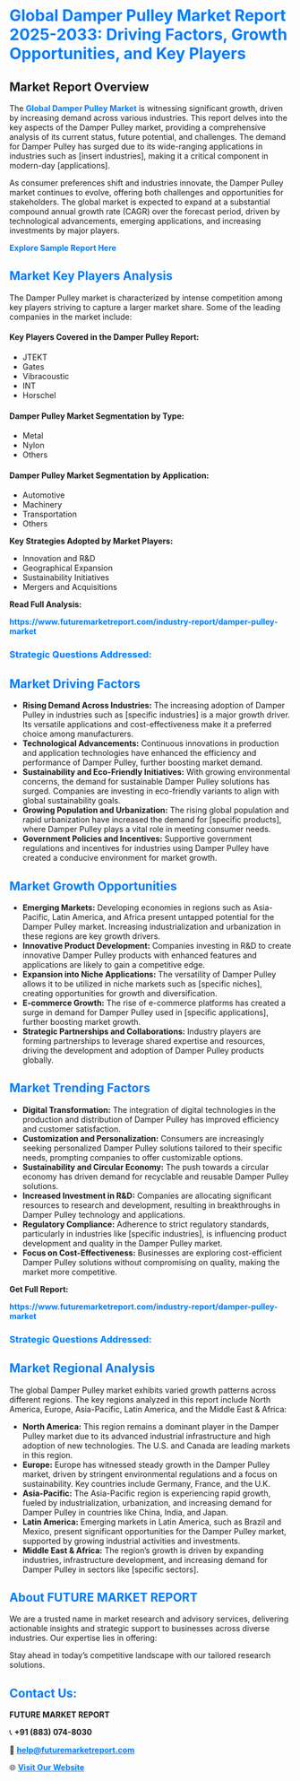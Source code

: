 <h1 style="color: #007BFF;">Global Damper Pulley Market Report 2025-2033: Driving Factors, Growth Opportunities, and Key Players</h1>

<section id="overview">
<h2>Market Report Overview</h2>
<p>The <a href="https://www.futuremarketreport.com/industry-report/damper-pulley-market" style="color: #007BFF; text-decoration: none;"><strong>Global Damper Pulley Market</strong></a> is witnessing significant growth, driven by increasing demand across various industries. This report delves into the key aspects of the Damper Pulley market, providing a comprehensive analysis of its current status, future potential, and challenges. The demand for Damper Pulley has surged due to its wide-ranging applications in industries such as [insert industries], making it a critical component in modern-day [applications].</p>
<p>As consumer preferences shift and industries innovate, the Damper Pulley market continues to evolve, offering both challenges and opportunities for stakeholders. The global market is expected to expand at a substantial compound annual growth rate (CAGR) over the forecast period, driven by technological advancements, emerging applications, and increasing investments by major players.</p>
</section>

<section id="overview">
<p><a href="https://www.futuremarketreport.com/request-sample/reportId=88093" style="color: #007BFF; text-decoration: none;"><strong>Explore Sample Report Here</strong></a></p>
</section>

<section id="key-players">
<h2 style="color: #007BFF;">Market Key Players Analysis</h2>
<p>The Damper Pulley market is characterized by intense competition among key players striving to capture a larger market share. Some of the leading companies in the market include:</p>
<h4>Key Players Covered in the Damper Pulley Report:</h4>
<ul><li>JTEKT</li><li>Gates</li><li>Vibracoustic</li><li>INT</li><li>Horschel</li></ul>
<h4>Damper Pulley Market Segmentation by Type:</h4>
<ul><li>Metal</li><li>Nylon</li><li>Others</li></ul>

<h4>Damper Pulley Market Segmentation by Application:</h4>
<ul><li>Automotive</li><li>Machinery</li><li>Transportation</li><li>Others</li></ul>
<p><strong>Key Strategies Adopted by Market Players:</strong></p>
<ul>
<li>Innovation and R&D</li>
<li>Geographical Expansion</li>
<li>Sustainability Initiatives</li>
<li>Mergers and Acquisitions</li>
</ul>
</section>

<section>
<p><strong>Read Full Analysis: </strong></p><a href="https://www.futuremarketreport.com/industry-report/damper-pulley-market" style="color: #007BFF; text-decoration: none;"><strong>https://www.futuremarketreport.com/industry-report/damper-pulley-market</strong></a>
<h3 style="color: #007BFF;">Strategic Questions Addressed:</h3>
</section>

<section id="driving-factors">
<h2 style="color: #007BFF;">Market Driving Factors</h2>
<ul>
<li><strong>Rising Demand Across Industries:</strong> The increasing adoption of Damper Pulley in industries such as [specific industries] is a major growth driver. Its versatile applications and cost-effectiveness make it a preferred choice among manufacturers.</li>
<li><strong>Technological Advancements:</strong> Continuous innovations in production and application technologies have enhanced the efficiency and performance of Damper Pulley, further boosting market demand.</li>
<li><strong>Sustainability and Eco-Friendly Initiatives:</strong> With growing environmental concerns, the demand for sustainable Damper Pulley solutions has surged. Companies are investing in eco-friendly variants to align with global sustainability goals.</li>
<li><strong>Growing Population and Urbanization:</strong> The rising global population and rapid urbanization have increased the demand for [specific products], where Damper Pulley plays a vital role in meeting consumer needs.</li>
<li><strong>Government Policies and Incentives:</strong> Supportive government regulations and incentives for industries using Damper Pulley have created a conducive environment for market growth.</li>
</ul>
</section>

<section id="growth-opportunities">
<h2 style="color: #007BFF;">Market Growth Opportunities</h2>
<ul>
<li><strong>Emerging Markets:</strong> Developing economies in regions such as Asia-Pacific, Latin America, and Africa present untapped potential for the Damper Pulley market. Increasing industrialization and urbanization in these regions are key growth drivers.</li>
<li><strong>Innovative Product Development:</strong> Companies investing in R&D to create innovative Damper Pulley products with enhanced features and applications are likely to gain a competitive edge.</li>
<li><strong>Expansion into Niche Applications:</strong> The versatility of Damper Pulley allows it to be utilized in niche markets such as [specific niches], creating opportunities for growth and diversification.</li>
<li><strong>E-commerce Growth:</strong> The rise of e-commerce platforms has created a surge in demand for Damper Pulley used in [specific applications], further boosting market growth.</li>
<li><strong>Strategic Partnerships and Collaborations:</strong> Industry players are forming partnerships to leverage shared expertise and resources, driving the development and adoption of Damper Pulley products globally.</li>
</ul>
</section>

<section id="trending-factors">
<h2 style="color: #007BFF;">Market Trending Factors</h2>
<ul>
<li><strong>Digital Transformation:</strong> The integration of digital technologies in the production and distribution of Damper Pulley has improved efficiency and customer satisfaction.</li>
<li><strong>Customization and Personalization:</strong> Consumers are increasingly seeking personalized Damper Pulley solutions tailored to their specific needs, prompting companies to offer customizable options.</li>
<li><strong>Sustainability and Circular Economy:</strong> The push towards a circular economy has driven demand for recyclable and reusable Damper Pulley solutions.</li>
<li><strong>Increased Investment in R&D:</strong> Companies are allocating significant resources to research and development, resulting in breakthroughs in Damper Pulley technology and applications.</li>
<li><strong>Regulatory Compliance:</strong> Adherence to strict regulatory standards, particularly in industries like [specific industries], is influencing product development and quality in the Damper Pulley market.</li>
<li><strong>Focus on Cost-Effectiveness:</strong> Businesses are exploring cost-efficient Damper Pulley solutions without compromising on quality, making the market more competitive.</li>
</ul>
</section>

<section>
<p><strong>Get Full Report: </strong></p><a href="https://www.futuremarketreport.com/industry-report/damper-pulley-market" style="color: #007BFF; text-decoration: none;"><strong>https://www.futuremarketreport.com/industry-report/damper-pulley-market</strong></a>
<h3 style="color: #007BFF;">Strategic Questions Addressed:</h3>
</section>


<section id="regional-analysis">
<h2 style="color: #007BFF;">Market Regional Analysis</h2>
<p>The global Damper Pulley market exhibits varied growth patterns across different regions. The key regions analyzed in this report include North America, Europe, Asia-Pacific, Latin America, and the Middle East & Africa:</p>
<ul>
<li><strong>North America:</strong> This region remains a dominant player in the Damper Pulley market due to its advanced industrial infrastructure and high adoption of new technologies. The U.S. and Canada are leading markets in this region.</li>
<li><strong>Europe:</strong> Europe has witnessed steady growth in the Damper Pulley market, driven by stringent environmental regulations and a focus on sustainability. Key countries include Germany, France, and the U.K.</li>
<li><strong>Asia-Pacific:</strong> The Asia-Pacific region is experiencing rapid growth, fueled by industrialization, urbanization, and increasing demand for Damper Pulley in countries like China, India, and Japan.</li>
<li><strong>Latin America:</strong> Emerging markets in Latin America, such as Brazil and Mexico, present significant opportunities for the Damper Pulley market, supported by growing industrial activities and investments.</li>
<li><strong>Middle East & Africa:</strong> The region’s growth is driven by expanding industries, infrastructure development, and increasing demand for Damper Pulley in sectors like [specific sectors].</li>
</ul>
</section>

<footer>
<h2 style="color: #007BFF;">About FUTURE MARKET REPORT</h2>
<p>We are a trusted name in market research and advisory services, delivering actionable insights and strategic support to businesses across diverse industries. Our expertise lies in offering:</p>

<p>Stay ahead in today’s competitive landscape with our tailored research solutions.</p>

<h2 style="color: #007BFF;">Contact Us:</h2>
<p><strong>FUTURE MARKET REPORT</strong></p>
<p>📞 <strong>+91 (883) 074-8030</strong></p>
<p>📧 <strong><a href="mailto:help@futuremarketreport.com" style="color: #007BFF;">help@futuremarketreport.com</a></strong></p>
<p>🌐 <strong><a href="https://www.futuremarketreport.com/" style="color: #007BFF;">Visit Our Website</a></strong></p>
</footer>